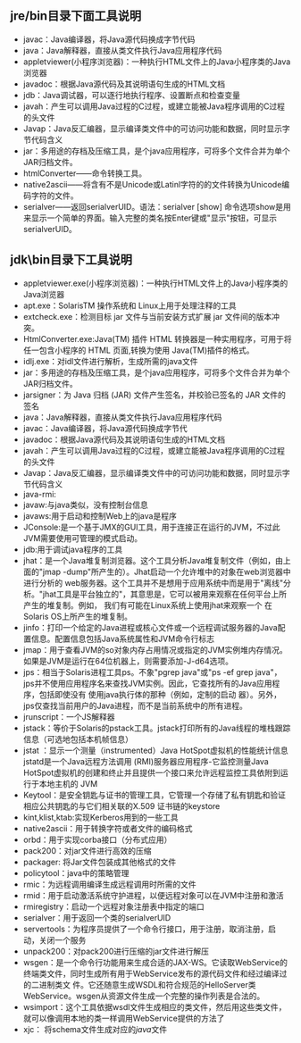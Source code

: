 ## jre/bin目录下面工具说明 
* javac：Java编译器，将Java源代码换成字节代码
* java：Java解释器，直接从类文件执行Java应用程序代码 
* appletviewer(小程序浏览器)：一种执行HTML文件上的Java小程序类的Java浏览器 
* javadoc：根据Java源代码及其说明语句生成的HTML文档 
* jdb：Java调试器，可以逐行地执行程序、设置断点和检查变量 
* javah：产生可以调用Java过程的C过程，或建立能被Java程序调用的C过程的头文件 
* Javap：Java反汇编器，显示编译类文件中的可访问功能和数据，同时显示字节代码含义 
* jar：多用途的存档及压缩工具，是个java应用程序，可将多个文件合并为单个JAR归档文件。 
* htmlConverter——命令转换工具。 
* native2ascii——将含有不是Unicode或Latinl字符的的文件转换为Unicode编码字符的文件。 
* serialver——返回serialverUID。语法：serialver [show] 命令选项show是用来显示一个简单的界面。输入完整的类名按Enter键或"显示"按钮，可显示serialverUID。


## jdk\bin目录下工具说明 
* appletviewer.exe(小程序浏览器)：一种执行HTML文件上的Java小程序类的Java浏览器 
* apt.exe：SolarisTM 操作系统和 Linux上用于处理注释的工具 
* extcheck.exe：检测目标 jar 文件与当前安装方式扩展 jar 文件间的版本冲突。 
* HtmlConverter.exe:Java(TM) 插件 HTML 转换器是一种实用程序，可用于将任一包含小程序的 HTML 页面,转换为使用 Java(TM)插件的格式。 
* idlj.exe：对idl文件进行解析，生成所需的java文件 
* jar：多用途的存档及压缩工具，是个java应用程序，可将多个文件合并为单个JAR归档文件。 
* jarsigner：为 Java 归档 (JAR) 文件产生签名，并校验已签名的 JAR 文件的签名 
* java：Java解释器，直接从类文件执行Java应用程序代码 
* javac：Java编译器，将Java源代码换成字节代 
* javadoc：根据Java源代码及其说明语句生成的HTML文档 
* javah：产生可以调用Java过程的C过程，或建立能被Java程序调用的C过程的头文件 
* Javap：Java反汇编器，显示编译类文件中的可访问功能和数据，同时显示字节代码含义 
* java-rmi: 
* javaw:与java类似，没有控制台信息 
* javaws:用于启动和控制Web上的java是程序 
* JConsole:是一个基于JMX的GUI工具，用于连接正在运行的JVM，不过此JVM需要使用可管理的模式启动。 
* jdb:用于调试java程序的工具 
* jhat：是一个Java堆复制浏览器。这个工具分析Java堆复制文件（例如，由上面的"jmap -dump"所产生的）。Jhat启动一个允许堆中的对象在web浏览器中进行分析的 web服务器。这个工具并不是想用于应用系统中而是用于"离线"分 析。"jhat工具是平台独立的"，其意思是，它可以被用来观察在任何平台上所产生的堆复制。例如， 我们有可能在Linux系统上使用jhat来观察一个 在Solaris OS上所产生的堆复制。 
* jinfo：打印一个给定的Java进程或核心文件或一个远程调试服务器的Java配置信息。配置信息包括Java系统属性和JVM命令行标志 
* jmap：用于查看JVM的so对象内存占用情况或指定的JVM实例堆内存情况。如果是JVM是运行在64位机器上，则需要添加-J-d64选项。
* jps：相当于Solaris进程工具ps。不象"pgrep java"或"ps -ef grep java"，jps并不使用应用程序名来查找JVM实例。因此，它查找所有的Java应用程序，包括即使没有 使用java执行体的那种（例如，定制的启动 器）。另外，jps仅查找当前用户的Java进程，而不是当前系统中的所有进程。 
* jrunscript：一个JS解释器 
* jstack：等价于Solaris的pstack工具。jstack打印所有的Java线程的堆栈跟踪信息（可选地包括本机帧信息） 
* jstat ：显示一个测量（instrumented）Java HotSpot虚拟机的性能统计信息 
  jstatd是一个Java远程方法调用 (RMI)服务器应用程序-它监控测量Java HotSpot虚拟机的创建和终止并且提供一个接口来允许远程监控工具依附到运行于本地主机的 JVM 
* Keytool：是安全钥匙与证书的管理工具，它管理一个存储了私有钥匙和验证相应公共钥匙的与它们相关联的X.509 证书链的keystore 
* kint,klist,ktab:实现Kerberos用到的一些工具 
* native2ascii：用于转换字符或者文件的编码格式 
* orbd：用于实现corba接口（分布式应用） 
* pack200：对jar文件进行高效的压缩 
* packager: 将Jar文件包装成其他格式的文件 
* policytool：java中的策略管理 
* rmic：为远程调用编译生成远程调用时所需的文件 
* rmid：用于启动激活系统守护进程，以便远程对象可以在JVM中注册和激活 
* rmiregistry：启动一个远程对象注册表中指定的端口 
* serialver：用于返回一个类的serialverUID 
* servertools：为程序员提供了一个命令行接口，用于注册，取消注册，启动，关闭一个服务  
* unpack200：对pack200进行压缩的jar文件进行解压 
* wsgen：是一个命令行功能用来生成合适的JAX-WS。它读取WebService的终端类文件，同时生成所有用于WebService发布的源代码文件和经过编译过的二进制类文 件。它还随意生成WSDL和符合规范的HelloServer类WebService。wsgen从资源文件生成一个完整的操作列表是合法的。 
* wsimport：这个工具依据wsdl文件生成相应的类文件，然后用这些类文件，就可以像调用本地的类一样调用WebService提供的方法了 
* xjc：  将schema文件生成对应的*java*文件